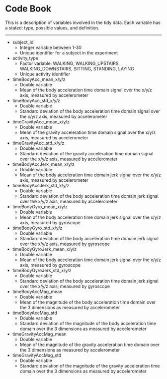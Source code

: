 **Code Book**
============================
This is a description of variables involved in the tidy data. Each variable has a stated: type, possible values, and definition.

----------

 - subject_id
	 - Integer variable between 1-30
	 - Unique identifier for a subject in the experiment 
 - activity_type
	 - Factor variable: WALKING, WALKING\_UPSTAIRS, WALKING\_DOWNSTAIRS, SITTING, STANDING, LAYING
	 - Unique activity identifier
 - timeBodyAcc\_mean_x/y/z
	 - Double variable
	 - Mean of the body acceleration time domain signal over the x/y/z axis, measured by accelerometer
 - timeBodyAcc\_std_x/y/z
	 - Double variable
	 - Standard deviation of the body acceleration time domain signal over the x/y/z axis, measured by accelerometer
 - timeGravityAcc\_mean_x/y/z
	 - Double variable
	 - Mean of the gravity acceleration time domain signal over the x/y/z axis, measured by accelerometer
 - timeGravityAcc\_std_x/y/z
	 - Double variable
	 - Standard deviation of the gravity acceleration time domain signal over the x/y/z axis, measured by accelerometer
 - timeBodyAccJerk\_mean_x/y/z
	 - Double variable
	 - Mean of the body acceleration time domain jerk signal over the x/y/z axis, measured by accelerometer
 - timeBodyAccJerk\_std_x/y/z
	 - Double variable
	 - Standard deviation of the body acceleration time domain jerk signal over the x/y/z axis, measured by accelerometer
 - timeBodyGyro\_mean_x/y/z
	 - Double variable
	 - Mean of the body acceleration time domain jerk signal over the x/y/z axis, measured by gyroscope
 - timeBodyGyro\_std_x/y/z
	 - Double variable
	 - Standard deviation of the body acceleration time domain jerk signal over the x/y/z axis, measured by gyroscope
 - timeBodyGyroJerk\_mean_x/y/z
	 - Double variable
	 - Mean of the body acceleration time domain jerk signal over the x/y/z axis, measured by gyroscope 
 - timeBodyGyroJerk\_std_x/y/z
	 - Double variable
	 - Standard deviation of the body acceleration time domain jerk signal over the x/y/z axis, measured by gyroscope 
 - timeBodyAccMag_mean
	 - Double variable
	 - Mean of the magnitude of the body acceleration time domain over the 3 dimensions  as measured by accelerometer
 - timeBodyAccMag_std
	 - Double variable
	 - Standard deviation of the magnitude of the body acceleration time domain over the 3 dimensions as measured by accelerometer
 - timeGravityAccMag_mean
	 - Double variable
	 - Mean of the magnitude of the gravity acceleration time domain over the 3 dimensions as measured by accelerometer
 - timeGravityAccMag_std
	 - Double variable
	 - Standard deviation of the magnitude of the gravity acceleration time domain over the 3 dimensions as measured by accelerometer

